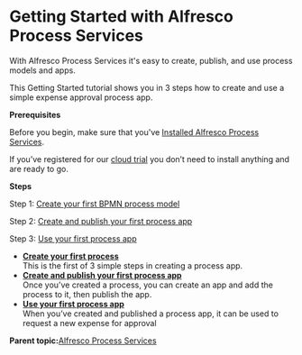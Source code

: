 # Getting Started with Alfresco Process Services

With Alfresco Process Services it's easy to create, publish, and use process models and apps.

This Getting Started tutorial shows you in 3 steps how to create and use a simple expense approval process app.

**Prerequisites**

Before you begin, make sure that you've [Installed Alfresco Process Services](installing_process_services.md).

If you’ve registered for our [cloud trial](https://www.alfresco.com/platform/process-services-bpm/trial/online) you don’t need to install anything and are ready to go.

**Steps**

Step 1: [Create your first BPMN process model](../tasks/gs-create-process.md)

Step 2: [Create and publish your first process app](../tasks/gs-create-publish.md)

Step 3: [Use your first process app](../tasks/gs-use-app.md)

-   **[Create your first process](../tasks/gs-create-process.md)**  
This is the first of 3 simple steps in creating a process app.
-   **[Create and publish your first process app](../tasks/gs-create-publish.md)**  
Once you’ve created a process, you can create an app and add the process to it, then publish the app.
-   **[Use your first process app](../tasks/gs-use-app.md)**  
When you’ve created and published a process app, it can be used to request a new expense for approval

**Parent topic:**[Alfresco Process Services](../concepts/welcome.md)

